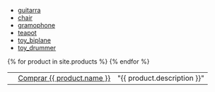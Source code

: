 - [guitarra](/assets/models/fender_stratocaster.usdz)
- [chair](/assets/models/chair_swan.usdz)
- [gramophone](/assets/models/gramophone.usdz)
- [teapot](/assets/models/teapot.usdz)
- [toy_biplane](/assets/models/toy_biplane.usdz)
- [toy_drummer](/assets/models/toy_drummer.usdz)

<script type="module" src="https://unpkg.com/@google/model-viewer/dist/model-viewer.min.js"></script>

<table>
  {% for product in site.products %}
  <tr>
    <td><model-viewer alt="{{ product.description }}" src="assets/models/{{ product.glb }}" ios-src="assets/models/{{ product.usdz }}" auto-rotate camera-controls magic-leap ar></td>
    <td><a href="{{ product.link }}">Comprar {{ product.name }}</a></td>
    <td>"{{ product.description }}"</td>
  </tr>
  {% endfor %}
</table>

